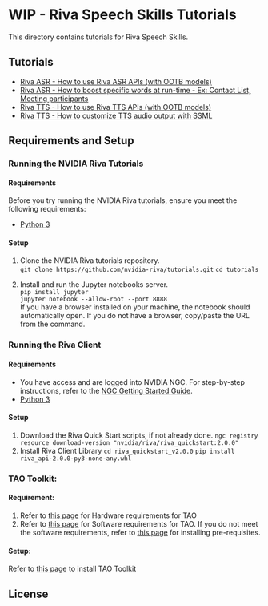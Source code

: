 # WIP - Riva Speech Skills Tutorials

This directory contains tutorials for Riva Speech Skills.

## Tutorials

- [Riva ASR - How to use Riva ASR APIs (with OOTB models)](asr-python-basics.ipynb)
- [Riva ASR - How to boost specific words at run-time - Ex: Contact List, Meeting participants](asr-python-advanced-wordboosting.ipynb)
- [Riva TTS - How to use Riva TTS APIs (with OOTB models)](tts-python-basics.ipynb)
- [Riva TTS - How to customize TTS audio output with SSML](tts-python-advanced-customizationwithssml.ipynb)

## Requirements and Setup

### Running the NVIDIA Riva Tutorials

#### Requirements
Before you try running the NVIDIA Riva tutorials, ensure you meet the following requirements: 
- [Python 3](https://www.python.org/download/releases/3.0/) 

#### Setup
1. Clone the NVIDIA Riva tutorials repository.  
``git clone https://github.com/nvidia-riva/tutorials.git``
``cd tutorials``

2. Install and run the Jupyter notebooks server.  
``pip install jupyter``  
``jupyter notebook --allow-root --port 8888``  
If you have a browser installed on your machine, the notebook should automatically open. If you do not have a browser, copy/paste the URL from the command.

### Running the Riva Client

#### Requirements
- You have access and are logged into NVIDIA NGC. For step-by-step instructions, refer to the [NGC Getting Started Guide](https://docs.nvidia.com/ngc/ngc-overview/index.html#registering-activating-ngc-account).
- [Python 3](https://www.python.org/download/releases/3.0/) 

#### Setup
1. Download the Riva Quick Start scripts, if not already done. 
``ngc registry resource download-version "nvidia/riva/riva_quickstart:2.0.0"``
2. Install Riva Client Library
``cd riva_quickstart_v2.0.0``
``pip install riva_api-2.0.0-py3-none-any.whl``

### TAO Toolkit:

#### Requirement:
1. Refer to [this page](https://docs.nvidia.com/tao/tao-toolkit/text/tao_toolkit_quick_start_guide.html#hardware) for Hardware requirements for TAO
2. Refer to [this page](https://docs.nvidia.com/tao/tao-toolkit/text/tao_toolkit_quick_start_guide.html#software-requirements) for Software requirements for TAO. If you do not meet the software requirements, refer to [this page](https://docs.nvidia.com/tao/tao-toolkit/text/tao_toolkit_quick_start_guide.html#installing-the-pre-requisites) for installing pre-requisites.

#### Setup:
Refer to [this page](https://docs.nvidia.com/tao/tao-toolkit/text/tao_toolkit_quick_start_guide.html#installing-tao-toolkit) to install TAO Toolkit

## License